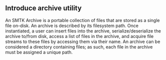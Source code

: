 ## Introduce archive utility

An SMTK Archive is a portable collection of files that are stored as a
single file on-disk. An archive is described by its filesystem path. Once
instantiated, a user can insert files into the archive,
serialize/deserialize the archive to/from disk, access a list of files in
the archive, and acquire file streams to these files by accessing them via
their name. An archive can be considered a directory containing files;
as such, each file in the archive must be assigned a unique path.
